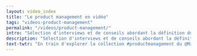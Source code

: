 ```yaml
---
layout: video_index
title: "Le product management en vidéo"
tags: "videos-product-management"
permalink: "/videos/product-management/"
intro: "Sélection d'interviews et de conseils abordant la définition du product management, l'évolution du design & l'organisation d'une équipe de designers. Quelles fonctionnalités implémenter, lesquelles ignorer ou améliorer & comment répondre d'une manière efficiente aux besoins des utilisateurs ? Cette sélection tente d'apporter des réponses aux problématiques qu'un PM rencontre au quotidien – de l'organisation de la recherche UX jusqu'à la mesure des performances de l'expérience, en passant par le design et l'implémentation technique."
description: "Sélection d'interviews et de conseils abordant la définition du product management, l'évolution du design & l'organisation d'une équipe de designers."
text-twtr: "En train d'explorer la collection #productmanagement du @MagDuWebdesign"
---
```

